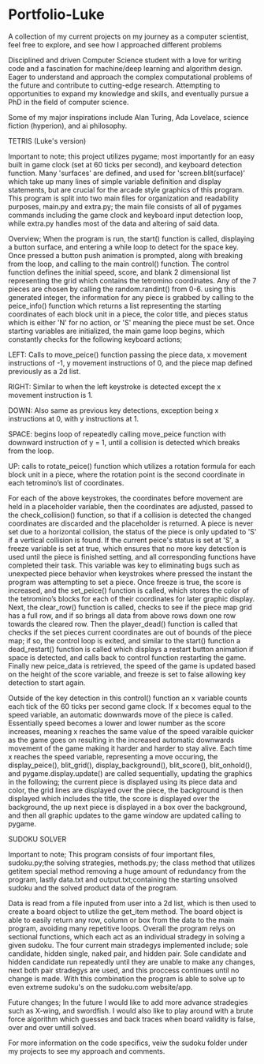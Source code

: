# Portfolio-Luke
A collection of my current projects on my journey as a computer scientist, feel free to explore, and see how I approached different problems


Disciplined and driven Computer Science student with a love for writing code and a fascination for
machine/deep learning and algorithm design. Eager to understand and approach the complex computational
problems of the future and contribute to cutting-edge research. Attempting to opportunities to expand my knowledge and skills, and eventually pursue a PhD in the field of computer science.

Some of my major inspirations include Alan Turing, Ada Lovelace, science fiction (hyperion), and ai philosophy. 



TETRIS (Luke's version)

Important to note; this project utilizes pygame; most importantly for an easy built in game clock (set at 60 ticks per second), and keyboard detection function. Many 'surfaces' are defined, and used for 'screen.blit(surface)' which take up many lines of simple variable definition and display statements, but are crucial for the arcade style graphics of this program. This program is split into two main files for organization and readability purposes, main.py and extra.py; the main file consists of all of pygames commands including the game clock and keyboard input detection loop, while extra.py handles most of the data and altering of said data.

Overview; When the program is run, the start() function is called, displaying a button surface, and entering a while loop to detect for the space key. Once pressed a button push animation is prompted, along with breaking from the loop, and calling to the main control() function.
The control function defines the initial speed, score, and blank 2 dimensional list representing the grid which contains the tetromino coordinates. Any of the 7 pieces are chosen by calling the random.randint() from 0-6. using this generated integer, the information for any piece is grabbed by calling to the peice_info() function which returns a list representing the starting coordinates of each block unit in a piece, the color title, and pieces status which is either 'N' for no action, or 'S' meaning the piece must be set. Once starting variables are initialized, the main game loop begins, which constantly checks for the following keyboard actions;

LEFT: Calls to move_peice() function passing the piece data, x movement instructions of -1, y movement instructions of 0, and the piece map defined previously as a 2d list.

RIGHT: Similar to when the left keystroke is detected except the x movement instruction is 1.

DOWN: Also same as previous key detections, exception being x instructions at 0, with y instructions at 1.

SPACE: begins loop of repeatedly calling move_peice function with downward instruction of y = 1, until a collision is detected which breaks from the loop.

UP: calls to rotate_peice() function which utilizes a rotation formula for each block unit in a piece, where the rotation point is the second coordinate in each tetromino’s list of coordinates.


For each of the above keystrokes, the coordinates before movement are held in a placeholder variable, then the coordinates are adjusted, passed to the check_collision() function, so that if a collision is detected the changed coordinates are discarded and the placeholder is returned. A piece is never set due to a horizontal collision, the status of the piece is only updated to 'S' if a vertical collision is found. If the current peice's status is set at 'S', a freeze variable is set at true, which ensures that no more key detection is used until the piece is finished setting, and all corresponding functions have completed their task. This variable was key to eliminating bugs such as unexpected piece behavior when keystrokes where pressed the instant the program was attempting to set a piece. Once freeze is true, the score is increased, and the set_peice() function is called, which stores the color of the tetromino’s blocks for each of their coordinates for later graphic display. Next, the clear_row() function is called, checks to see if the piece map grid has a full row, and if so brings all data from above rows down one row towards the cleared row. Then the player_dead() function is called that checks if the set pieces current coordinates are out of bounds of the piece map; if so, the control loop is exited, and similar to the start() function a dead_restart() function is called which displays a restart button animation if space is detected, and calls back to control function restarting the game. Finally new peice_data is retrieved, the speed of the game is updated based on the height of the score variable, and freeze is set to false allowing key detection to start again.

Outside of the key detection in this control() function an x variable counts each tick of the 60 ticks per second game clock. If x becomes equal to the speed variable, an automatic downwards move of the piece is called. Essentially speed becomes a lower and lower number as the score increases, meaning x reaches the same value of the speed varaible quicker as the game goes on resulting in the increased automatic downwards movement of the game making it harder and harder to stay alive. Each time x reaches the speed variable, representing a move occuring, the display_peice(), blit_grid(), display_background(), blit_score(), blit_onhold(), and pygame.display.update() are called sequentially, updating the graphics in the following; the current piece is displayed using its piece data and color, the grid lines are displayed over the piece, the background is then displayed which includes the title, the score is displayed over the background, the up next piece is displayed in a box over the background, and then all graphic updates to the game window are updated calling to pygame.




SUDOKU SOLVER

Important to note; This program consists of four important files, sudoku.py;the solving strategies, methods.py; the class method that utilizes getitem special method removing a huge amount of redundancy from the program, lastly data.txt and output.txt;containing the starting unsolved sudoku and the solved product data of the program.

Data is read from a file inputed from user into a 2d list, which is then used to create a board object to utilize the get_item method. The board object is able to easily return any row, column or box from the data to the main program, avoiding many repetitive loops. Overall the program relys on sectional functions, which each act as an individual stradegy in solving a given sudoku. The four current main stradegys implemented include; sole candidate, hidden single, naked pair, and hidden pair. Sole candidate and hidden candidate run repeatedly until they are unable to make any changes, next both pair stradegys are used, and this proccess continues until no change is made. With this combination the program is able to solve up to even extreme sudoku's on the sudoku.com website/app.

Future changes; In the future I would like to add more advance stradegies such as X-wing, and swordfish. I would also like to play around with a brute force algorithm which guesses and back traces when board validity is false, over and over untill solved.

For more information on the code specifics, veiw the sudoku folder under my projects to see my approach and comments.
